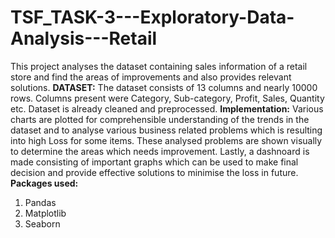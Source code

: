 # TSF_TASK-3---Exploratory-Data-Analysis---Retail

This project analyses the dataset containing sales information of a retail store and find the areas of improvements and also provides relevant solutions.
**DATASET:** The dataset consists of 13 columns and nearly 10000 rows. Columns present were Category, Sub-category, Profit, Sales, Quantity etc. Dataset is already cleaned and preprocessed.
**Implementation:** Various charts are plotted for comprehensible understanding of the trends in the dataset and to analyse various business related problems which is resulting into high Loss for some items. These analysed problems are shown visually to determine the areas which needs improvement. Lastly, a dashnoard is made consisting of important graphs which can be used to make final decision and provide effective solutions to minimise the loss in future.
**Packages used:**
1. Pandas
2. Matplotlib
3. Seaborn
